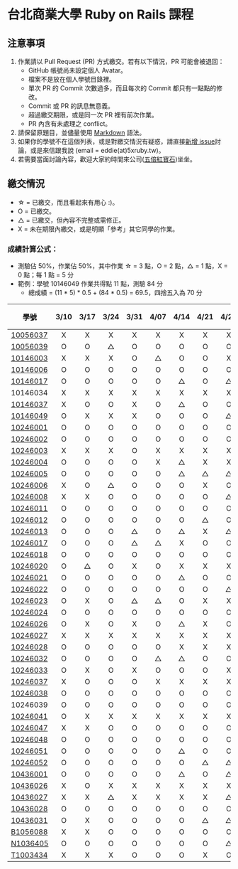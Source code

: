 # 台北商業大學 Ruby on Rails 課程

## 注意事項

1. 作業請以 Pull Request (PR) 方式繳交。若有以下情況，PR 可能會被退回：
   * GitHub 帳號尚未設定個人 Avatar。
   * 檔案不是放在個人學號目錄裡。
   * 單次 PR 的 Commit 次數過多，而且每次的 Commit 都只有一點點的修改。
   * Commit 或 PR 的訊息無意義。
   * 超過繳交期限，或是同一次 PR 裡有前次作業。
   * PR 內含有未處理之 conflict。
2. 請保留原題目，並儘量使用 [Markdown](http://daringfireball.net/projects/markdown/) 語法。
3. 如果你的學號不在這個列表，或是對繳交情況有疑惑，請直接[新增 issue](https://github.com/kaochenlong/ntub_homework/issues/new)討論，或是來信跟我說 (email = eddie(at)5xruby.tw)。
4. 若需要當面討論內容，歡迎大家約時間來公司([五倍紅寶石](https://5xruby.tw/))坐坐。

## 繳交情況

* ☆ = 已繳交，而且看起來有用心 :)。
* O = 已繳交。
* △ = 已繳交，但內容不完整或需修正。
* X = 未在期限內繳交，或是明顯「參考」其它同學的作業。

### 成績計算公式：
* 測驗佔 50%，作業佔 50%，其中作業 ☆  = 3 點，O = 2 點，△  = 1 點，X = 0 點；每 1 點 = 5 分
* 範例：學號 10146049 作業共得點 11 點，測驗 84 分
  * 總成績 = (11 * 5) * 0.5 + (84 * 0.5) = 69.5，四捨五入為 70 分

| 學號      |  3/10  |  3/17  |  3/24  |  3/31  |  4/07  |  4/14  |  4/21  |  4/28  |  5/12  |  5/19  |  5/26  |  測驗 |    總計  |
| --------- |:------:|:------:|:------:|:------:|:------:|:------:|:------:|:------:|:------:|:------:|:------:|:------:|:------:|
| [10056037](https://github.com/Kelvin513)  | X | X | X | X | X | X | X | X | O | O | X | 111 | 66 |
| [10056039](https://github.com/michael85731)  | O | O | △ | O | O | O | O | O | O | O | X | 104 | 100 |
| [10146003](https://github.com/r3850355)  | X | X | X | O | △ | O | O | X | △ | X | X | 0 | 20 |
| [10146006](https://github.com/benjak135765)  | O | O | O | O | O | O | O | O | △ | O | ☆ | 101 | 106 |
| [10146017](https://github.com/zerox12311)  | O | O | O | O | O | △ | O | △ | O | O | ☆ | 102 | 105 |
| 10146034  | X | X | X | X | X | X | X | X | X | X | X | 36 | 18 |
| [10146037](https://github.com/a31011andy)  | X | O | O | X | O | △  | O | O | X | X | X | 94 | 75 |
| [10146049](https://github.com/BrookJ)  | O | X | X | X | O | O | O | △ | O | X | X | 84 | 70 |
| [10246001](https://github.com/Lai10)  | O | O | O | O | O | O | O | O | O | O | △ | 42 | 74|
| [10246002](https://github.com/fanyaping)  | O | O | O | O | O | O | O | O | O | O | △ | 63 | 84 |
| [10246003](https://github.com/r3850355)  | X | X | X | O | X | X | X | X | X | X | X | 0 | 5 |
| [10246004](https://github.com/Casky1108)  | O | O | O | O | X | △ | X | X | X | X | X | 86 | 66 |
| [10246005](https://github.com/OtakuXavier)  | O | O | O | O | O | △ | △ | △ | O | O | X | 67 | 76 |
| [10246006](https://github.com/taiwanboy)  | X | O | △ | O | O | O | X | O | O | X | X | 53 | 59 |
| [10246008](https://github.com/a36love3)  | X | X | O | O | O | O | O | △ | O | X | X | 92 | 79 |
| [10246011](https://github.com/lin19960729)  | O | O | O | O | O | O | O | O | O | O | X | 97 | 99 |
| [10246012](https://github.com/stefsun1126)  | O | O | O | O | O | O | △ | O | O | O | X | 64 | 80 |
| [10246013](https://github.com/10246013)  | O | O | O | △ | O | △ | X | △ | X | X | X | 83 | 69 |
| [10246017](https://github.com/a9261020)  | O | O | O | △ | △ | X | O | O | X | X | X | 50 | 55 |
| [10246018](https://github.com/shuzhenWu)  | O | O | O | O | O | O | O | O | O | O | △ | 69 | 87 |
| [10246020](https://github.com/z789000d)  | O | △ | O | X | O | X | X | X | X | X | X | 73 | 54 |
| [10246021](https://github.com/yulilin)  | O | O | O | O | O | △ | O | O | O | O | △ | 78 | 89 |
| [10246022](https://github.com/w6812763cm)  | O | O | O | O | O | O | O | △ | O | O | X | 83 | 89 |
| [10246023](https://github.com/tsy9005)  | O | X | O | △ | △ | O | X | X | X | O | X | 58 | 54 |
| [10246024](https://github.com/k19953014)  | O | O | O | O | O | O | O | O | O | O | X | 88 | 94 |
| [10246026](https://github.com/tim64195419)  | O | X | O | X | O | △ | X | O | △ | O | X | 56 | 58 |
| [10246027](https://github.com/s033742458)  | X | X | X | X | X | X | X | X | X | X | X | 0 | 0 |
| [10246028](https://github.com/ntub10246028)  | O | O | O | O | O | X | X | X | X | X | X | 91 | 71 |
| [10246032](https://github.com/lambdaTW)  | O | O | O | O | △  | △  | O | O | O | O | X | 113 | 102 |
| [10246033](https://github.com/louis0630)  | O | X | O | X | O | O | O | X | X | X | X | 36 | 43 |
| [10246037](https://github.com/withney93) | X | O | O | O | X | X | X | X | O | X | X | 59 | 50 |
| [10246038](https://github.com/zhongyixuan)  | O | O | O | O | O | O | O | O | O | O | △  | 58 | 82 |
| 10246039  | O | O | O | O | O | O | O | O | O | O | △ | 88 | 97 |
| [10246041](https://github.com/x252566)  | O | X | X | X | X | X | X | X | X | X | X | 40 | 25 |
| [10246047](https://github.com/afresh30508)  | X | X | O | O | O | O | O | O | X | X | X | 61 | 61 |
| [10246048](https://github.com/tyu012206)  | O | O | O | O | O | O | O | O | O | O | △  | 75 | 90 |
| [10246051](https://github.com/jiaxinxin)  | O | O | O | O | O | △ | O | O | O | O | △  | 63 | 82 |
| [10246052](https://github.com/zz5826578)  | O | O | O | O | O | O | △ | △ | O | O | X | 56 | 73 |
| [10436001](https://github.com/p129894881)  | O | O | O | O | O | △ | O | △ | O | O | X | 44 | 67 |
| [10436026](https://github.com/artery11348)  | X | O | X | X | X | X | X | X | X | X | X | 0 | 5 |
| [10436027](https://github.com/s033742458)  | X | X | △ | X | X | X | X | △ | O | O | △  | 42 | 39 |
| [10436028](https://github.com/Hsiao-Chin-Liang)  | O | O | O | O | O | O | O | O | O | O | X | 75 | 88 |
| [10436031](https://github.com/Lin-Zuyang)  | O | X | O | O | O | O | △ | △ | O | O | X | 80 | 80 |
| [B1056088](https://github.com/jc-hsu)  | X | X | O | O | O | O | O | O | O | O | X | 0 | 40 |
| [N1036405](https://github.com/silvia0223y)  | O | O | O | O | O | O | O | △ | O | O | △  | 64 | 82 |
| [T1003434](https://github.com/telsaiori)  | X | X | X | O | O | O | X | O | O | O | X | 0 | 30 |

